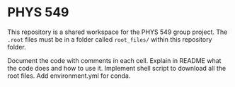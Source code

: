 # PHYS 549

This repository is a shared workspace for the PHYS 549 group project.
The `.root` files must be in a folder called `root_files/` within this repository folder.

Document the code with comments in each cell.
Explain in README what the code does and how to use it.
Implement shell script to download all the root files.
Add environment.yml for conda.

